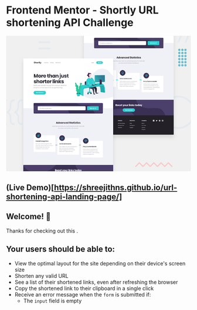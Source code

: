 # Frontend Mentor - Shortly URL shortening API Challenge

![Design preview for the Shortly URL shortening API coding challenge](./design/desktop-preview.jpg)

## (Live Demo)[https://shreejithns.github.io/url-shortening-api-landing-page/]

## Welcome! 👋

Thanks for checking out this .

## Your users should be able to:

- View the optimal layout for the site depending on their device's screen size
- Shorten any valid URL
- See a list of their shortened links, even after refreshing the browser
- Copy the shortened link to their clipboard in a single click
- Receive an error message when the `form` is submitted if:
  - The `input` field is empty
